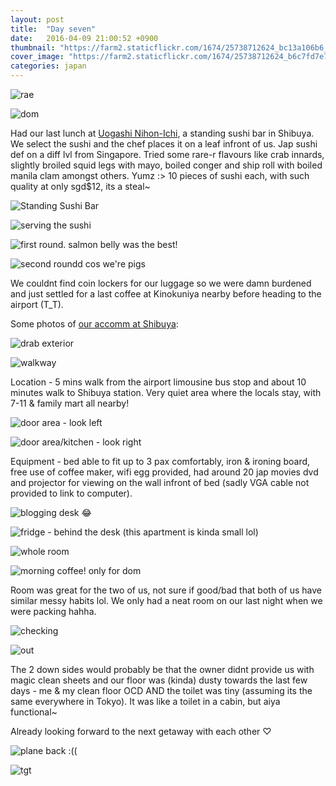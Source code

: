 ```yaml
---
layout: post
title:  "Day seven"
date:   2016-04-09 21:00:52 +0900
thumbnail: "https://farm2.staticflickr.com/1674/25738712624_bc13a106b6_z_d.jpg"
cover_image: "https://farm2.staticflickr.com/1674/25738712624_b6c7fd7e70_k_d.jpg"
categories: japan
---
```




![rae](http://im.vsco.co/1/5702787f44a4e17354157/570a0b3d848e60543718eec0/vsco_041016.jpg)

![dom](http://im.vsco.co/1/5702787f44a4e17354157/570a0b20848e60543718eebf/vsco_041016.jpg)

Had our last lunch at [Uogashi Nihon-Ichi], a standing sushi bar in Shibuya. We select the sushi and the chef places it on a leaf infront of us. Jap sushi def on a diff lvl from Singapore. Tried some rare-r flavours like crab innards, slightly broiled squid legs with mayo, boiled conger and ship roll with boiled manila clam amongst others. Yumz :> 10 pieces of sushi each, with such quality at only sgd$12, its a steal~

![Standing Sushi Bar](https://farm2.staticflickr.com/1674/25738712624_bc13a106b6_z_d.jpg)

![serving the sushi](https://farm2.staticflickr.com/1647/25740814973_3e5f243cf7_k_d.jpg)

![first round. salmon belly was the best!](https://farm2.staticflickr.com/1554/26277346221_17c271bb4c_k_d.jpg)

![second roundd cos we're pigs](https://farm2.staticflickr.com/1688/26277344201_46052bc00f_k_d.jpg)

We couldnt find coin lockers for our luggage so we were damn burdened and just settled for a last coffee at Kinokuniya nearby before heading to the airport (T_T).

Some photos of [our accomm at Shibuya]:

![drab exterior](https://farm2.staticflickr.com/1522/26070708330_9f4c9cfe41_k_d.jpg)

![walkway](https://farm2.staticflickr.com/1692/25738717014_83616b830d_k_d.jpg)

Location - 5 mins walk from the airport limousine bus stop and about 10 minutes walk to Shibuya station. Very quiet area where the locals stay, with 7-11 & family mart all nearby!

![door area - look left](https://farm2.staticflickr.com/1576/26317617566_70feb14f18_k_d.jpg)

![door area/kitchen - look right](https://farm2.staticflickr.com/1656/25740809493_9b0e1faa46_k_d.jpg)

Equipment - bed able to fit up to 3 pax comfortably, iron & ironing board, free use of coffee maker, wifi egg provided, had around 20 jap movies dvd and projector for viewing on the wall infront of bed (sadly VGA cable not provided to link to computer).

![blogging desk 😂](https://farm2.staticflickr.com/1501/26317617556_cd3fb059a2_k_d.jpg)

![fridge - behind the desk (this apartment is kinda small lol)](https://farm2.staticflickr.com/1702/26251185482_c13d90d7d6_k_d.jpg)

![whole room](https://farm2.staticflickr.com/1650/26251185362_59349753d8_k_d.jpg)

![morning coffee! only for dom](https://farm2.staticflickr.com/1702/26251186922_37c7669fb6_k_d.jpg)

Room was great for the two of us, not sure if good/bad that both of us have similar messy habits lol. We only had a neat room on our last night when we were packing hahha.

![checking](https://farm2.staticflickr.com/1454/26343832635_72bdb3078f_k_d.jpg)

![out](https://farm2.staticflickr.com/1484/26277590521_f1c1edc291_k_d.jpg)

The 2 down sides would probably be that the owner didnt provide us with magic clean sheets and our floor was (kinda) dusty towards the last few days - me & my clean floor OCD AND the toilet was tiny (assuming its the same everywhere in Tokyo). It was like a toilet in a cabin, but aiya functional~

Already looking forward to the next getaway with each other ♡

![plane back :((](https://farm2.staticflickr.com/1667/26069997590_3a9f3a0ef6_k_d.jpg)

![tgt](https://farm2.staticflickr.com/1601/26316913086_52e95c6210_k_d.jpg)

[Uogashi Nihon-Ichi]: http://www.uogashi-nihonichi.com/english/

[our accomm at Shibuya]: https://www.airbnb.com.sg/rooms/1748034
